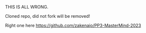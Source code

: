THIS IS ALL WRONG. 

Cloned repo, did not fork will be removed! 

Right one here https://github.com/zakenaio/PP3-MasterMind-2023
